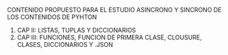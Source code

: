 CONTENIDO PROPUESTO PARA EL ESTUDIO ASINCRONO Y SINCRONO DE LOS CONTENIDOS DE PYHTON 
1)  CAP II: LISTAS, TUPLAS Y DICCIONARIOS
2)  CAP III: FUNCIONES, FUNCION DE PRIMERA CLASE, CLOUSURE, CLASES, DICCIONARIOS Y .JSON

